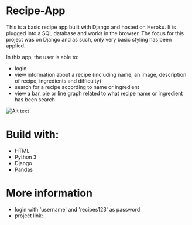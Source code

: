 # Recipe-App

This is a basic recipe app built with Django and hosted on Heroku. It is plugged into a SQL database and works in the browser. The focus for this project was on Django and as such, only very basic styling has been applied.

In this app, the user is able to:
  - login 
  - view information about a recipe (including name, an image, description of recipe, ingredients and difficulty)
  - search for a recipe according to name or ingredient 
  - view a bar, pie or line graph related to what recipe name or ingredient has been search

  ![Alt text](src/media/readme_picture.png)

 # Build with:
 - HTML
 - Python 3
 - Django
 - Pandas

 # More information
 - login with 'username' and 'recipes123' as password
 - project link: 
